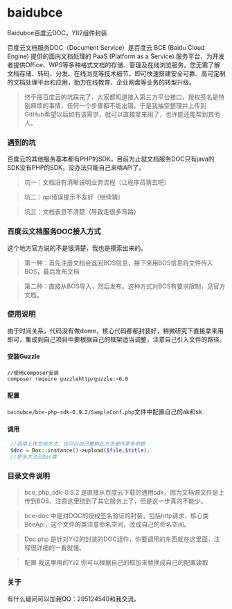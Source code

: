 # baidubce
Baidubce百度云DOC，YII2组件封装

百度云文档服务DOC（Document Service）是百度云 BCE (Baidu Cloud Engine) 提供的面向文档处理的 PaaS (Platform as a Service) 服务平台，为开发者提供Office、WPS等多种格式文档的存储、管理及在线浏览服务。您无需了解文档存储、转码、分发、在线浏览等技术细节，即可快速搭建安全可靠、高可定制的文档处理平台和应用，助力在线教育、企业网盘等业务的转型升级。

>终于把百度云的坑踩完了，大家都知道接入第三方平台接口，授权签名是特别麻烦的事情，任何一个步骤都不能出错。于是我抽空整理并上传到GitHub希望以后如有该需求，就可以直接拿来用了，也许能还能帮到其他人。

### 遇到的坑
百度云的其他服务基本都有PHP的SDK，目前为止就文档服务DOC只有java的SDK没有PHP的SDK，没办法只能自己来啃API了。
>坑一：文档没有清晰说明业务流程（让程序员猜去吧）

>坑二：api错误提示不友好（继续猜）

>坑三：文档表意不清楚（导致走很多弯路）

### 百度云文档服务DOC接入方式
这个地方官方说的不是很清楚，我也是摸索出来的。
>第一种：首先注册文档会返回BOS信息，接下来用BOS信息将文件传入BOS，最后发布文档

>第二种：直接从BOS导入，然后发布。这种方式对BOS有要求限制，见官方文档。

### 使用说明
由于时间关系，代码没有做dome，核心代码都都封装好，稍微研究下直接拿来用即可，集成到自己项目中要根据自己的框架适当调整，注意自己引入文件的路径。
#### 安装Guzzle
```
//使用composer安装
composer require guzzlehttp/guzzle:~6.0
```
#### 配置
`baidubce/bce-php-sdk-0.9.2/SampleConf.php`文件中配置自己的ak和sk
#### 调用
```php
 //调用上传文档方法，也可以自己重构此方法来传更多参数
 $doc = Doc::instance()->upload($file,$title);
 //更多方法见Doc类
```


### 目录文件说明
>bce_php_sdk-0.9.2  是直接从百度云下载的通用sdk，因为文档源文件是上传到BOS，注意这里绕到了其它服务上了，但是这一步真的不能少。

>bce-doc  中是对DOC的授权签名验证的封装，包括http请求，核心类BceApi，这个文件的类注意命名空间，改成自己的命名空间。

>Doc.php 是针对Yii2的封装的DOC组件，你要调用的东西就在这里面，注释很详细的一看就懂。

>配置 我这里用的Yii2 你可以根据自己的框加来替换成自己的配置读取

### 关于
有什么疑问可以加我QQ：295124540和我交流。

